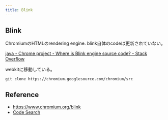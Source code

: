 ```yaml
---
title: Blink
---
```


## Blink
ChromiumのHTMLのrendering engine.
blink自体のcodeは更新されていない。

[java - Chrome project - Where is Blink engine source code? - Stack Overflow](https://stackoverflow.com/questions/30647109/chrome-project-where-is-blink-engine-source-code)

webkitに移動している。

```
git clone https://chromium.googlesource.com/chromium/src
```


## Reference
* https://www.chromium.org/blink
* [Code Search](https://cs.chromium.org/)
